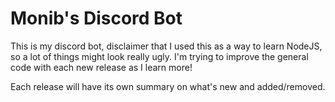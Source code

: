 # Monib's Discord Bot
This is my discord bot, disclaimer that I used this as a way to learn NodeJS, so a lot of things might look really ugly. I'm trying to improve the general code with each new release as I learn more!

Each release will have its own summary on what's new and added/removed.
